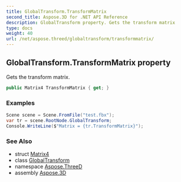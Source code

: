 ```yaml
---
title: GlobalTransform.TransformMatrix
second_title: Aspose.3D for .NET API Reference
description: GlobalTransform property. Gets the transform matrix
type: docs
weight: 40
url: /net/aspose.threed/globaltransform/transformmatrix/
---
```

## GlobalTransform.TransformMatrix property

Gets the transform matrix.

```csharp
public Matrix4 TransformMatrix { get; }
```

### Examples

```csharp
Scene scene = Scene.FromFile("test.fbx");
var tr = scene.RootNode.GlobalTransform;
Console.WriteLine($"Matrix = {tr.TransformMatrix}");
```

### See Also

* struct [Matrix4](../../../aspose.threed.utilities/matrix4/)
* class [GlobalTransform](../)
* namespace [Aspose.ThreeD](../../../aspose.threed/)
* assembly [Aspose.3D](../../../)


